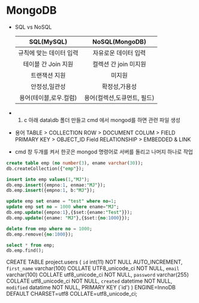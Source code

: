 # MongoDB

* SQL vs NoSQL 

  |       SQL(MySQL)        |       NoSQL(MongoDB)        |
  | :---------------------: | :-------------------------: |
  | 규칙에 맞는 데이터 입력 |    자유로운 데이터 입력     |
  |   테이블 간 Join 지원   |    컬렉션 간 join 미지원    |
  |      트랜잭션 지원      |           미지원            |
  |      안정성,일관성      |        확정성,가용성        |
  | 용어(테이블,로우.컬럼)  | 용어(컬렉션,도큐먼트, 필드) |



* 1. c 아래 data\db 폴더 만들고 cmd 에서 mongod를 하면 관련 파일 생성
* 용어
   TABLE > COLLECTION
  ROW > DOCUMENT
  COLUM > FIELD
  PRIMARY KEY > OBJECT_ID Field
  RELATIONSHIP > EMBEDDED & LINK
* cmd 창 두개를 켜서 한곳은 mongod 명령어로 서버를 돌리고 나머지 하나로 작업

```sql
create table emp (no number(3), ename varchar(30));
db.createCollection({"emp"});

insert into emp values(1,"MJ");
db.emp.insert({empno:1, enmae:"MJ"});
db.emp.insert({empno:1, b:"MJ"});

update emp set ename = "test" where no=1;
update emp set no = 1000 where ename="MJ";
db.emp.update({empno:1},{$set:{ename:"Test"}});
db.emp.update({ename: "MJ"},{$set:{no:1000}});

delete from emp where no = 1000;
db.emp.remove({no:1000});

select * from emp;
db.emp.find();
```

CREATE TABLE project.users (
`id` int(11) NOT NULL AUTO_INCREMENT,
`first_name` varchar(100) COLLATE UTF8_unicode_ci NOT NULL,
`email` varchar(100)     COLLATE utf8_unicode_ci NOT NULL,
`password` varchar(255) COLLATE utf8_unicode_ci NOT NULL,
`created` datetime NOT NULL,
`modified` datatime NOT NULL,
PRIMARY KEY (`id')
) ENGINE=InnoDB DEFAULT CHARSET=utf8 COLLATE=utf8_unicode_ci;











